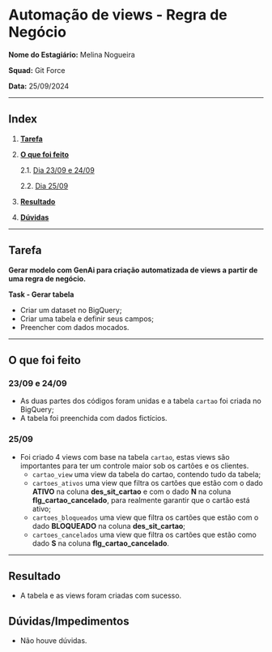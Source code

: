 # Automação de views - Regra de Negócio

**Nome do Estagiário:** Melina Nogueira

**Squad:** Git Force

**Data:** 25/09/2024

---
## **Index**
1. **[Tarefa](#tarefa)**
2. **[O que foi feito](#o-que-foi-feito)**

    2.1. [Dia 23/09 e 24/09 ](#2309-e-2409)

    2.2. [Dia 25/09](#2509)

3. **[Resultado](#resultado)**
4. **[Dúvidas](#dúvidas)**

---
## **Tarefa** 
**Gerar modelo com GenAi para criação automatizada de views a partir de uma regra de negócio.**

**Task - Gerar tabela**
- Criar um dataset no BigQuery;
- Criar uma tabela e definir seus campos;
- Preencher com dados mocados.

---

## **O que foi feito**

### **23/09 e 24/09**
- As duas partes dos códigos foram unidas e a tabela `cartao` foi criada no BigQuery;
- A tabela foi preenchida com dados fictícios.

### **25/09**
- Foi criado 4 views com base na tabela `cartao`, estas views são importantes para ter um controle maior sob os cartões e os clientes.
    - `cartao_view` uma view da tabela do cartao, contendo tudo da tabela;
    - `cartoes_ativos` uma view que filtra os cartões que estão com o dado **ATIVO** na coluna **des_sit_cartao** e com o dado **N** na coluna **flg_cartao_cancelado**, para realmente garantir que o cartão está ativo;
    - `cartoes_bloqueados` uma view que filtra os cartões que estão com o dado **BLOQUEADO** na coluna **des_sit_cartao**;
    - `cartoes_cancelados` uma view que filtra os cartões que estão como dado **S** na coluna **flg_cartao_cancelado**.

---

## **Resultado**
- A tabela e as views foram criadas com sucesso.

## **Dúvidas/Impedimentos**
- Não houve dúvidas.